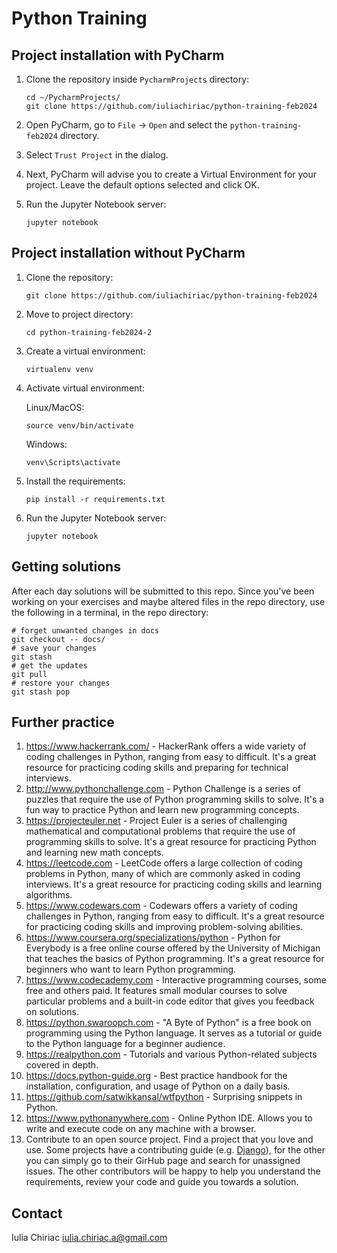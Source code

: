 # Python Training

## Project installation with PyCharm

1. Clone the repository inside `PycharmProjects` directory:

    ```shell
    cd ~/PycharmProjects/
    git clone https://github.com/iuliachiriac/python-training-feb2024
    ```
   
1. Open PyCharm, go to `File` -> `Open` and select the `python-training-feb2024` directory.
1. Select `Trust Project` in the dialog.
1. Next, PyCharm will advise you to create a Virtual Environment for your project. Leave the default options selected and click OK.
1. Run the Jupyter Notebook server:

    ```shell
    jupyter notebook
    ```

## Project installation without PyCharm

1. Clone the repository:

    ```shell
    git clone https://github.com/iuliachiriac/python-training-feb2024
    ```

1. Move to project directory:
    ```shell
    cd python-training-feb2024-2
    ```

1. Create a virtual environment:

    ```shell
    virtualenv venv
    ```

1. Activate virtual environment:

    Linux/MacOS:
    ```shell
    source venv/bin/activate
    ```

    Windows:
    ```shell
    venv\Scripts\activate
    ```

1. Install the requirements:

    ```shell
    pip install -r requirements.txt
    ```

1. Run the Jupyter Notebook server:

    ```shell
    jupyter notebook
    ```

## Getting solutions
After each day solutions will be submitted to this repo.
Since you've been working on your exercises and maybe altered files in the repo directory, use the following in a terminal, in the repo directory:

```shell
# forget unwanted changes in docs
git checkout -- docs/
# save your changes
git stash
# get the updates
git pull
# restore your changes
git stash pop
```

## Further practice

1. https://www.hackerrank.com/ - HackerRank offers a wide variety of coding challenges in Python, ranging from easy to difficult. It's a great resource for practicing coding skills and preparing for technical interviews.
1. http://www.pythonchallenge.com - Python Challenge is a series of puzzles that require the use of Python programming skills to solve. It's a fun way to practice Python and learn new programming concepts.
1. https://projecteuler.net - Project Euler is a series of challenging mathematical and computational problems that require the use of programming skills to solve. It's a great resource for practicing Python and learning new math concepts.
1. https://leetcode.com - LeetCode offers a large collection of coding problems in Python, many of which are commonly asked in coding interviews. It's a great resource for practicing coding skills and learning algorithms.
1. https://www.codewars.com - Codewars offers a variety of coding challenges in Python, ranging from easy to difficult. It's a great resource for practicing coding skills and improving problem-solving abilities.
1. https://www.coursera.org/specializations/python - Python for Everybody is a free online course offered by the University of Michigan that teaches the basics of Python programming. It's a great resource for beginners who want to learn Python programming.
1. https://www.codecademy.com - Interactive programming courses, some free and others paid. It features small modular courses to solve particular problems and a built-in code editor that gives you feedback on solutions. 
1. https://python.swaroopch.com - "A Byte of Python" is a free book on programming using the Python language. It serves as a tutorial or guide to the Python language for a beginner audience.
1. https://realpython.com - Tutorials and various Python-related subjects covered in depth.
1. https://docs.python-guide.org - Best practice handbook for the installation, configuration, and usage of Python on a daily basis.
1. https://github.com/satwikkansal/wtfpython - Surprising snippets in Python.
1. https://www.pythonanywhere.com - Online Python IDE. Allows you to write and execute code on any machine with a browser.
1. Contribute to an open source project. Find a project that you love and use. Some projects have a contributing guide (e.g. [Django](https://docs.djangoproject.com/en/dev/internals/contributing/)), for the other you can simply go to their GirHub page and search for unassigned issues. The other contributors will be happy to help you understand the requirements, review your code and guide you towards a solution. 

## Contact
Iulia Chiriac <iulia.chiriac.a@gmail.com>
